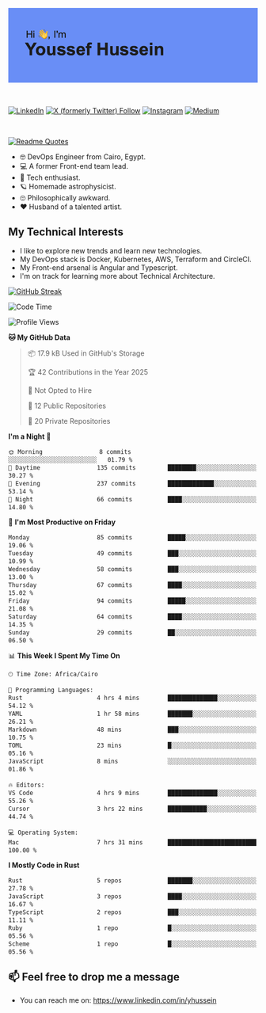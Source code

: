 [![Youssef's GitHub Banner](./assets/youssef-hussein.png)](https://github.com/yorki404)

</br>

[![LinkedIn](https://img.shields.io/badge/linkedin-%230077B5.svg?style=for-the-badge&logo=linkedin&logoColor=white)](https://www.linkedin.com/in/yhussein/)
[![X (formerly Twitter) Follow](https://img.shields.io/twitter/follow/devqikHQ?style=for-the-badge&logo=X&logoColor=White&labelColor=White)](https://twitter.com/devqikHQ)
[![Instagram](https://img.shields.io/badge/devqik-E4405F?style=for-the-badge&logo=Instagram&logoColor=white)](https://instagram.com/devqik)
[![Medium](https://img.shields.io/badge/Medium-12100E?style=for-the-badge&logo=medium&logoColor=white)](https://medium.com/@devqik)

</br>

[![Readme Quotes](https://quotes-github-readme.vercel.app/api?type=horizontal&theme=dark)](https://github.com/piyushsuthar/github-readme-quotes)

- :nerd_face: DevOps Engineer from Cairo, Egypt.
- :computer: A former Front-end team lead.
- :satellite: Tech enthusiast.
- :ringed_planet: Homemade astrophysicist.
- :roll_eyes: Philosophically awkward.
- :heart: Husband of a talented artist.

## My Technical Interests

- I like to explore new trends and learn new technologies.
- My DevOps stack is Docker, Kubernetes, AWS, Terraform and CircleCI.
- My Front-end arsenal is Angular and Typescript.
- I'm on track for learning more about Technical Architecture.

[![GitHub Streak](https://streak-stats.demolab.com/?user=devqik&theme=dark)](https://git.io/streak-stats)

<!--START_SECTION:waka-->
![Code Time](http://img.shields.io/badge/Code%20Time-896%20hrs%2022%20mins-blue)

![Profile Views](http://img.shields.io/badge/Profile%20Views-0-blue)

**🐱 My GitHub Data** 

> 📦 17.9 kB Used in GitHub's Storage 
 > 
> 🏆 42 Contributions in the Year 2025
 > 
> 🚫 Not Opted to Hire
 > 
> 📜 12 Public Repositories 
 > 
> 🔑 20 Private Repositories 
 > 
**I'm a Night 🦉** 

```text
🌞 Morning                8 commits           ░░░░░░░░░░░░░░░░░░░░░░░░░   01.79 % 
🌆 Daytime                135 commits         ████████░░░░░░░░░░░░░░░░░   30.27 % 
🌃 Evening                237 commits         █████████████░░░░░░░░░░░░   53.14 % 
🌙 Night                  66 commits          ████░░░░░░░░░░░░░░░░░░░░░   14.80 % 
```
📅 **I'm Most Productive on Friday** 

```text
Monday                   85 commits          █████░░░░░░░░░░░░░░░░░░░░   19.06 % 
Tuesday                  49 commits          ███░░░░░░░░░░░░░░░░░░░░░░   10.99 % 
Wednesday                58 commits          ███░░░░░░░░░░░░░░░░░░░░░░   13.00 % 
Thursday                 67 commits          ████░░░░░░░░░░░░░░░░░░░░░   15.02 % 
Friday                   94 commits          █████░░░░░░░░░░░░░░░░░░░░   21.08 % 
Saturday                 64 commits          ████░░░░░░░░░░░░░░░░░░░░░   14.35 % 
Sunday                   29 commits          ██░░░░░░░░░░░░░░░░░░░░░░░   06.50 % 
```


📊 **This Week I Spent My Time On** 

```text
🕑︎ Time Zone: Africa/Cairo

💬 Programming Languages: 
Rust                     4 hrs 4 mins        ██████████████░░░░░░░░░░░   54.12 % 
YAML                     1 hr 58 mins        ███████░░░░░░░░░░░░░░░░░░   26.21 % 
Markdown                 48 mins             ███░░░░░░░░░░░░░░░░░░░░░░   10.75 % 
TOML                     23 mins             █░░░░░░░░░░░░░░░░░░░░░░░░   05.16 % 
JavaScript               8 mins              ░░░░░░░░░░░░░░░░░░░░░░░░░   01.86 % 

🔥 Editors: 
VS Code                  4 hrs 9 mins        ██████████████░░░░░░░░░░░   55.26 % 
Cursor                   3 hrs 22 mins       ███████████░░░░░░░░░░░░░░   44.74 % 

💻 Operating System: 
Mac                      7 hrs 31 mins       █████████████████████████   100.00 % 
```

**I Mostly Code in Rust** 

```text
Rust                     5 repos             ███████░░░░░░░░░░░░░░░░░░   27.78 % 
JavaScript               3 repos             ████░░░░░░░░░░░░░░░░░░░░░   16.67 % 
TypeScript               2 repos             ███░░░░░░░░░░░░░░░░░░░░░░   11.11 % 
Ruby                     1 repo              █░░░░░░░░░░░░░░░░░░░░░░░░   05.56 % 
Scheme                   1 repo              █░░░░░░░░░░░░░░░░░░░░░░░░   05.56 % 
```




<!--END_SECTION:waka-->

## 📫 Feel free to drop me a message
- You can reach me on: https://www.linkedin.com/in/yhussein
